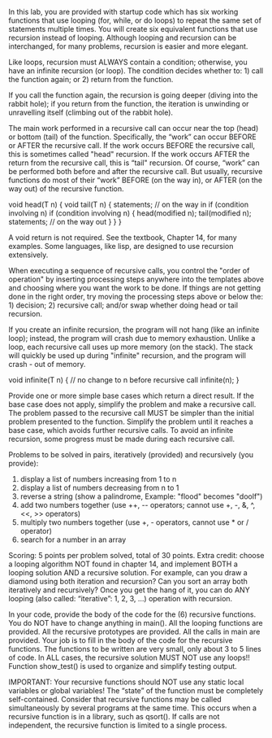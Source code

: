 In this lab, you are provided with startup code which has six working functions that use looping (for, while, or do loops) to repeat the same set of statements multiple times. You will create six equivalent functions that use recursion instead of looping. Although looping and recursion can be interchanged, for many problems, recursion is easier and more elegant.

Like loops, recursion must ALWAYS contain a condition; otherwise, you have an infinite recursion (or loop). The condition decides whether to: 1) call the function again; or 2) return from the function.

If you call the function again, the recursion is going deeper (diving into the rabbit hole); if you return from the function, the iteration is unwinding or unravelling itself (climbing out of the rabbit hole).

The main work performed in a recursive call can occur near the top (head) or bottom (tail) of the function. Specifically, the “work” can occur BEFORE or AFTER the recursive call. If the work occurs BEFORE the recursive call, this is sometimes called "head" recursion. If the work occurs AFTER the return from the recursive call, this is “tail" recursion. Of course, “work” can be performed both before and after the recursive call. But usually, recursive functions do most of their “work” BEFORE (on the way in), or AFTER (on the way out) of the recursive function.

void head(T n) { void tail(T n) {
statements; // on the way in
if (condition involving n) if (condition involving n) {
head(modified n); tail(modified n);
statements; // on the way out
}
} }

A void return is not required. See the textbook, Chapter 14, for many examples. Some languages, like lisp, are designed to use recursion extensively.

When executing a sequence of recursive calls, you control the "order of operation" by inserting processing steps anywhere into the templates above and choosing where you want the work to be done. If things are not getting done in the right order, try moving the processing steps above or below the: 1) decision; 2) recursive call; and/or swap whether doing head or tail recursion.

If you create an infinite recursion, the program will not hang (like an infinite loop); instead, the program will crash due to memory exhaustion. Unlike a loop, each recursive call uses up more memory (on the stack). The stack will quickly be used up during "infinite" recursion, and the program will crash - out of memory.

void infinite(T n) {
// no change to n before recursive call
infinite(n);
}

Provide one or more simple base cases which return a direct result. If the base case does not apply, simplify the problem and make a recursive call. The problem passed to the recursive call MUST be simpler than the initial problem presented to the function. Simplify the problem until it reaches a base case, which avoids further recursive calls. To avoid an infinite recursion, some progress must be made during each recursive call.

Problems to be solved in pairs, iteratively (provided) and recursively (you provide):

1. display a list of numbers increasing from 1 to n
2. display a list of numbers decreasing from n to 1
3. reverse a string (show a palindrome, Example: "flood" becomes "doolf")
4. add two numbers together (use ++, -- operators; cannot use +, -, &, ^, <<, >> operators)
5. multiply two numbers together (use +, - operators, cannot use \* or / operator)
6. search for a number in an array

Scoring: 5 points per problem solved, total of 30 points. Extra credit: choose a looping algorithm NOT found in chapter 14, and implement BOTH a looping solution AND a recursive solution. For example, can you draw a diamond using both iteration and recursion? Can you sort an array both iteratively and recursively? Once you get the hang of it, you can do ANY looping (also called: “iterative”: 1, 2, 3, …) operation with recursion.

In your code, provide the body of the code for the (6) recursive functions. You do NOT have to change anything in main(). All the looping functions are provided. All the recursive prototypes are provided. All the calls in main are provided. Your job is to fill in the body of the code for the recursive functions. The functions to be written are very small, only about 3 to 5 lines of code. In ALL cases, the recursive solution MUST NOT use any loops!! Function show_test() is used to organize and simplify testing output.

IMPORTANT: Your recursive functions should NOT use any static local variables or global variables! The “state” of the function must be completely self-contained. Consider that recursive functions may be called simultaneously by several programs at the same time. This occurs when a recursive function is in a library, such as qsort(). If calls are not independent, the recursive function is limited to a single process.
